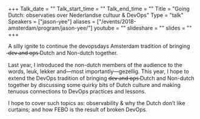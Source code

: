 +++
Talk_date = ""
Talk_start_time = ""
Talk_end_time = ""
Title = "Going Dutch: observaties over Nederlandse cultuur & DevOps"
Type = "talk"
Speakers = ["jason-yee"]
aliases = ["/events/2018-amsterdam/program/jason-yee/"]
youtube = ""
slideshare = ""
slides = ""
+++

A silly ignite to continue the devopsdays Amsterdam tradition of bringing ̶d̶e̶v̶ ̶a̶n̶d̶ ̶o̶p̶s̶ Dutch and Non-dutch together.

Last year, I introduced the non-dutch members of the audience to the words, leuk, lekker and—most importantly—gezellig. This year, I hope to extend the DevOps tradition of bringing d̶e̶v̶ ̶a̶n̶d̶ ̶o̶p̶s̶ Dutch and Non-dutch together by discussing some quirky bits of Dutch culture and making tenuous connections to DevOps practices and lessons.

I hope to cover such topics as: observability & why the Dutch don’t like curtains; and how FEBO is the result of broken DevOps.
